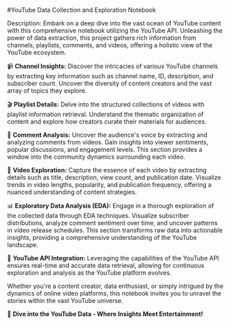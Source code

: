 #YouTube Data Collection and Exploration Notebook

Description:
Embark on a deep dive into the vast ocean of YouTube content with this comprehensive notebook utilizing the YouTube API. Unleashing the power of data extraction, this project gathers rich information from channels, playlists, comments, and videos, offering a holistic view of the YouTube ecosystem.

📹 **Channel Insights:**
Discover the intricacies of various YouTube channels by extracting key information such as channel name, ID, description, and subscriber count. Uncover the diversity of content creators and the vast array of topics they explore.

🎬 **Playlist Details:**
Delve into the structured collections of videos with playlist information retrieval. Understand the thematic organization of content and explore how creators curate their materials for audiences.

💬 **Comment Analysis:**
Uncover the audience's voice by extracting and analyzing comments from videos. Gain insights into viewer sentiments, popular discussions, and engagement levels. This section provides a window into the community dynamics surrounding each video.

🎥 **Video Exploration:**
Capture the essence of each video by extracting details such as title, description, view count, and publication date. Visualize trends in video lengths, popularity, and publication frequency, offering a nuanced understanding of content strategies.

📊 **Exploratory Data Analysis (EDA):**
Engage in a thorough exploration of the collected data through EDA techniques. Visualize subscriber distributions, analyze comment sentiment over time, and uncover patterns in video release schedules. This section transforms raw data into actionable insights, providing a comprehensive understanding of the YouTube landscape.

🔗 **YouTube API Integration:**
Leveraging the capabilities of the YouTube API ensures real-time and accurate data retrieval, allowing for continuous exploration and analysis as the YouTube platform evolves.

Whether you're a content creator, data enthusiast, or simply intrigued by the dynamics of online video platforms, this notebook invites you to unravel the stories within the vast YouTube universe.

🚀 **Dive into the YouTube Data - Where Insights Meet Entertainment!**
